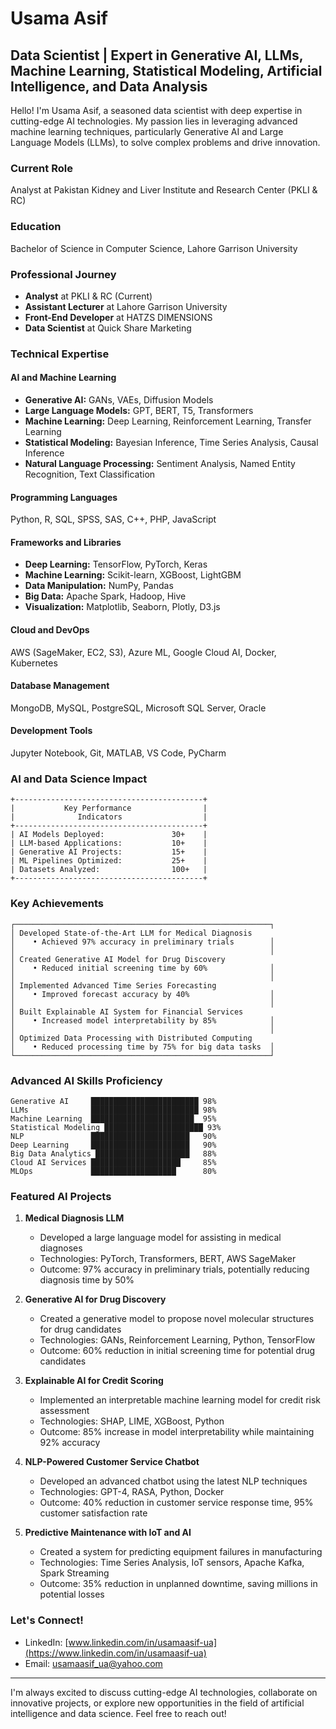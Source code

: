 # Usama Asif
## Data Scientist | Expert in Generative AI, LLMs, Machine Learning, Statistical Modeling, Artificial Intelligence, and Data Analysis

Hello! I'm Usama Asif, a seasoned data scientist with deep expertise in cutting-edge AI technologies. My passion lies in leveraging advanced machine learning techniques, particularly Generative AI and Large Language Models (LLMs), to solve complex problems and drive innovation.

### Current Role
Analyst at Pakistan Kidney and Liver Institute and Research Center (PKLI & RC)

### Education
Bachelor of Science in Computer Science, Lahore Garrison University

### Professional Journey
- **Analyst** at PKLI & RC (Current)
- **Assistant Lecturer** at Lahore Garrison University
- **Front-End Developer** at HATZS DIMENSIONS
- **Data Scientist** at Quick Share Marketing

### Technical Expertise 

#### AI and Machine Learning
- **Generative AI:** GANs, VAEs, Diffusion Models
- **Large Language Models:** GPT, BERT, T5, Transformers
- **Machine Learning:** Deep Learning, Reinforcement Learning, Transfer Learning
- **Statistical Modeling:** Bayesian Inference, Time Series Analysis, Causal Inference
- **Natural Language Processing:** Sentiment Analysis, Named Entity Recognition, Text Classification

#### Programming Languages
Python, R, SQL, SPSS, SAS, C++, PHP, JavaScript

#### Frameworks and Libraries
- **Deep Learning:** TensorFlow, PyTorch, Keras
- **Machine Learning:** Scikit-learn, XGBoost, LightGBM
- **Data Manipulation:** NumPy, Pandas
- **Big Data:** Apache Spark, Hadoop, Hive
- **Visualization:** Matplotlib, Seaborn, Plotly, D3.js

#### Cloud and DevOps
AWS (SageMaker, EC2, S3), Azure ML, Google Cloud AI, Docker, Kubernetes

#### Database Management
MongoDB, MySQL, PostgreSQL, Microsoft SQL Server, Oracle

#### Development Tools
Jupyter Notebook, Git, MATLAB, VS Code, PyCharm

### AI and Data Science Impact

```
+------------------------------------------+
|           Key Performance                |
|              Indicators                  |
+------------------------------------------+
| AI Models Deployed:               30+    |
| LLM-based Applications:           10+    |
| Generative AI Projects:           15+    |
| ML Pipelines Optimized:           25+    |
| Datasets Analyzed:                100+   |     
+------------------------------------------+
```

### Key Achievements

```
┌─────────────────────────────────────────────────────────┐
│ Developed State-of-the-Art LLM for Medical Diagnosis 
│    • Achieved 97% accuracy in preliminary trials        │
│                                                         │
│ Created Generative AI Model for Drug Discovery       
│    • Reduced initial screening time by 60%              │
│                                                         │
│ Implemented Advanced Time Series Forecasting         
│    • Improved forecast accuracy by 40%                  │
│                                                         │
│ Built Explainable AI System for Financial Services   
│    • Increased model interpretability by 85%            │
│                                                         │
│ Optimized Data Processing with Distributed Computing 
│    • Reduced processing time by 75% for big data tasks  │
└─────────────────────────────────────────────────────────┘
```

### Advanced AI Skills Proficiency

```
Generative AI     ████████████████████████ 98%
LLMs              ████████████████████████ 98%
Machine Learning  ███████████████████████  95%
Statistical Modeling ██████████████████████ 93%
NLP               ██████████████████████   90%
Deep Learning     ██████████████████████   90%
Big Data Analytics █████████████████████   88%
Cloud AI Services ████████████████████     85%
MLOps             ███████████████████      80%
```

### Featured AI Projects

1. **Medical Diagnosis LLM**
   - Developed a large language model for assisting in medical diagnoses
   - Technologies: PyTorch, Transformers, BERT, AWS SageMaker
   - Outcome: 97% accuracy in preliminary trials, potentially reducing diagnosis time by 50%

2. **Generative AI for Drug Discovery**
   - Created a generative model to propose novel molecular structures for drug candidates
   - Technologies: GANs, Reinforcement Learning, Python, TensorFlow
   - Outcome: 60% reduction in initial screening time for potential drug candidates

3. **Explainable AI for Credit Scoring**
   - Implemented an interpretable machine learning model for credit risk assessment
   - Technologies: SHAP, LIME, XGBoost, Python
   - Outcome: 85% increase in model interpretability while maintaining 92% accuracy

4. **NLP-Powered Customer Service Chatbot**
   - Developed an advanced chatbot using the latest NLP techniques
   - Technologies: GPT-4, RASA, Python, Docker
   - Outcome: 40% reduction in customer service response time, 95% customer satisfaction rate

5. **Predictive Maintenance with IoT and AI**
   - Created a system for predicting equipment failures in manufacturing
   - Technologies: Time Series Analysis, IoT sensors, Apache Kafka, Spark Streaming
   - Outcome: 35% reduction in unplanned downtime, saving millions in potential losses

### Let's Connect!
- LinkedIn: [www.linkedin.com/in/usamaasif-ua](https://www.linkedin.com/in/usamaasif-ua)
- Email: usamaasif_ua@yahoo.com

---

I'm always excited to discuss cutting-edge AI technologies, collaborate on innovative projects, or explore new opportunities in the field of artificial intelligence and data science. Feel free to reach out!
